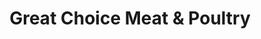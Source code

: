 ---
title: "Great Choice Meat & Poultry"
url: /burnaby/great-choice-meat-und-poultry/
shop: Metzgerei
---